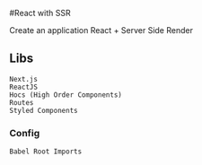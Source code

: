 #React with SSR

Create an application React + Server Side Render

## Libs

```
Next.js
ReactJS
Hocs (High Order Components)
Routes
Styled Components
```

### Config

```
Babel Root Imports
```
